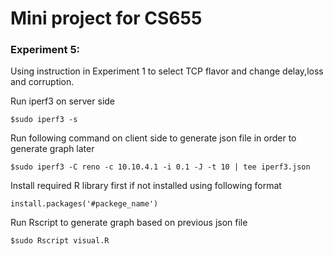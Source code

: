 # Mini project for CS655
### Experiment 5: 
Using instruction in Experiment 1 to select TCP flavor and change delay,loss and corruption. 

Run iperf3 on server side
```console 
$sudo iperf3 -s
```
Run following command on client side to generate json file in order to generate graph later
```console 
$sudo iperf3 -C reno -c 10.10.4.1 -i 0.1 -J -t 10 | tee iperf3.json
```
Install required R library first if not installed using following format
```console
install.packages('#packege_name')
```
Run Rscript to generate graph based on previous json file
```console 
$sudo Rscript visual.R
```

